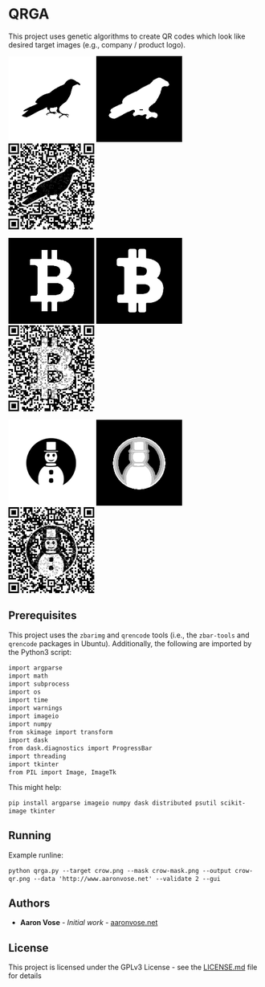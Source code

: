 # QRGA

This project uses genetic algorithms to create QR codes which look like desired target images (e.g., company / product logo).

![Target](examples/crow.png?raw=true "Target Image")
![Mask](examples/crow-mask.png?raw=true "Target Mask")
![Output](examples/crow-qr.png?raw=true "Output Image")

![Target](examples/btc.png?raw=true "Target Image")
![Mask](examples/btc-mask.png?raw=true "Target Mask")
![Output](examples/btc-qr.png?raw=true "Output Image")

![Target](examples/ornament.png?raw=true "Target Image")
![Mask](examples/ornament-mask.png?raw=true "Target Mask")
![Output](examples/ornament-qr.png?raw=true "Output Image")

## Prerequisites

This project uses the `zbarimg` and `qrencode` tools (i.e., the `zbar-tools` and `qrencode` packages in Ubuntu).  Additionally, the following are imported by the Python3 script:
```
import argparse
import math
import subprocess
import os
import time
import warnings
import imageio
import numpy
from skimage import transform
import dask
from dask.diagnostics import ProgressBar
import threading
import tkinter
from PIL import Image, ImageTk
```

This might help:
```
pip install argparse imageio numpy dask distributed psutil scikit-image tkinter
```

## Running

Example runline:

```
python qrga.py --target crow.png --mask crow-mask.png --output crow-qr.png --data 'http://www.aaronvose.net' --validate 2 --gui
```

## Authors

* **Aaron Vose** - *Initial work* - [aaronvose.net](http://www.aaronvose.net)

## License

This project is licensed under the GPLv3 License - see the [LICENSE.md](LICENSE.md) file for details
